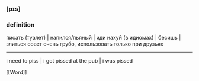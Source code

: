 ### [pɪs]

### definition
писать (туалет) | напился/пьяный | иди нахуй (в идиомах) | бесишь | злиться
совет
очень грубо, использовать только при друзьях

---
i need to piss | i got pissed at the pub | i was pissed

[[Word]]